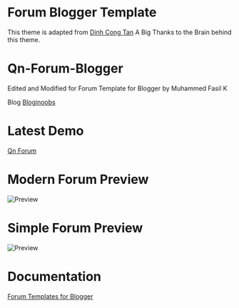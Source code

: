 # Forum Blogger Template

This theme is adapted from [Dinh Cong Tan](https://github.com/f7deat)
A Big Thanks to the Brain behind this theme.

# Qn-Forum-Blogger

Edited and Modified for Forum Template for Blogger by Muhammed Fasil K

Blog [Bloginoobs](https://bloginoobs.blogspot.com)

# Latest Demo

[Qn Forum](https://qnforum.blogspot.com/)

# Modern Forum Preview

![Preview](https://1.bp.blogspot.com/-o58CPXv0pzI/W_uUfngrlDI/AAAAAAAAAcg/NIP5SMqqXKgghZqu146WsGrue24uqJ9UgCLcBGAs/s1600/forum-min.PNG)

# Simple Forum Preview

![Preview](https://2.bp.blogspot.com/-D3YE977WgNo/W8zXy7-nHPI/AAAAAAAAAbM/U_OJ6p8_l-kZSzXeVKxXFq_Yu2O--fxPwCLcBGAs/s1600/qn-forum-logo.PNG)

# Documentation

[Forum Templates for Blogger](https://bloginoobs.blogspot.com/2019/11/forum-template-for-blogger.html)
